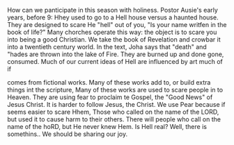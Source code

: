 How can we panticipate in this
season with holiness.
Postor Ausie's early years, before 9:
Hhey used to go to a Hell house versus a
haunted house. They are designed to scare
He "hell" out of you, "Is your name
writfen in the book of life?"
Many chorches operate this way: the
object is to scare you into being a good
Christian.
We take the book of Revelation and
crowbar it into a twentieth century world.
In the text, Joha says that "death" and
"hades are thrown into the lake of Fire. They
are burned up and done gone, consumed.
Much of our current ideas of Hell
are influenced by art much of if

comes from fictional works. Many of these
works add to, or build extra things int the
scripture,
Many of these works are used to scare
people in to Heaven. They are using fear to
proclaim te Gospel, the "Good News" of
Jesus Christ.
It is harder to follow Jesus, the Christ.
We use Pear because if seems easier to
scare Hhem,
Those who called on the name of the LORD,
but used it to cause harm to their others.
There will people who call on the name of
the hoRD, but He never knew Hem.
Is Hell real? Well, there is somethins..
We should be sharing our joy.